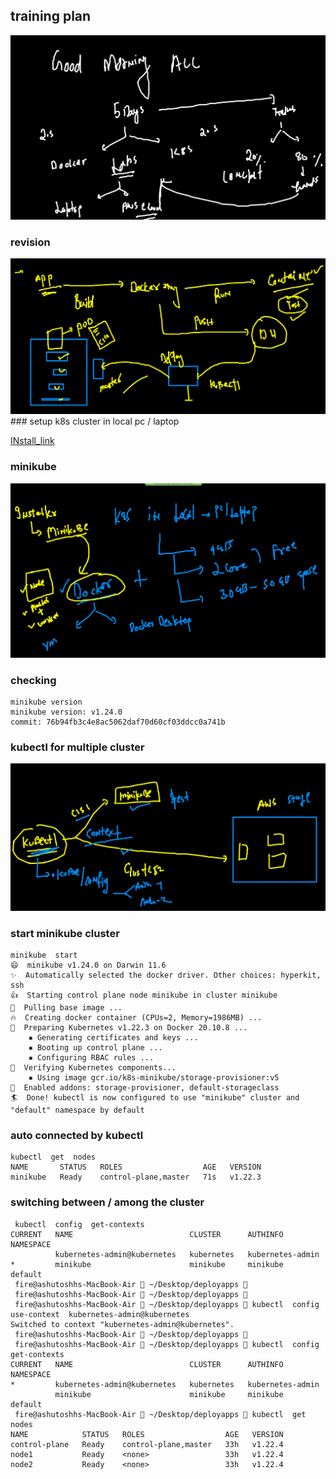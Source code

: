 ## training plan 

<img src="plan.png">

### revision 

<img src="rev.png">
### setup k8s cluster in local pc / laptop 

[INstall_link](https://minikube.sigs.k8s.io/docs/start/)

###  minikube 

<img src="min.png">

### checking 

```
minikube version 
minikube version: v1.24.0
commit: 76b94fb3c4e8ac5062daf70d60cf03ddcc0a741b

```

### kubectl for multiple cluster 

<img src="kube.png">

### start minikube cluster 

```
minikube  start  
😄  minikube v1.24.0 on Darwin 11.6
✨  Automatically selected the docker driver. Other choices: hyperkit, ssh
👍  Starting control plane node minikube in cluster minikube
🚜  Pulling base image ...
🔥  Creating docker container (CPUs=2, Memory=1986MB) ...
🐳  Preparing Kubernetes v1.22.3 on Docker 20.10.8 ...
    ▪ Generating certificates and keys ...
    ▪ Booting up control plane ...
    ▪ Configuring RBAC rules ...
🔎  Verifying Kubernetes components...
    ▪ Using image gcr.io/k8s-minikube/storage-provisioner:v5
🌟  Enabled addons: storage-provisioner, default-storageclass
🏄  Done! kubectl is now configured to use "minikube" cluster and "default" namespace by default

```

### auto connected by kubectl 

```
kubectl  get  nodes
NAME       STATUS   ROLES                  AGE   VERSION
minikube   Ready    control-plane,master   71s   v1.22.3
```

### switching between / among the cluster 

```
 kubectl  config  get-contexts 
CURRENT   NAME                          CLUSTER      AUTHINFO           NAMESPACE
          kubernetes-admin@kubernetes   kubernetes   kubernetes-admin   
*         minikube                      minikube     minikube           default
 fire@ashutoshhs-MacBook-Air  ~/Desktop/deployapps  
 fire@ashutoshhs-MacBook-Air  ~/Desktop/deployapps  
 fire@ashutoshhs-MacBook-Air  ~/Desktop/deployapps  kubectl  config  use-context  kubernetes-admin@kubernetes
Switched to context "kubernetes-admin@kubernetes".
 fire@ashutoshhs-MacBook-Air  ~/Desktop/deployapps  
 fire@ashutoshhs-MacBook-Air  ~/Desktop/deployapps  kubectl  config  get-contexts                            
CURRENT   NAME                          CLUSTER      AUTHINFO           NAMESPACE
*         kubernetes-admin@kubernetes   kubernetes   kubernetes-admin   
          minikube                      minikube     minikube           default
 fire@ashutoshhs-MacBook-Air  ~/Desktop/deployapps  kubectl  get  nodes
NAME            STATUS   ROLES                  AGE   VERSION
control-plane   Ready    control-plane,master   33h   v1.22.4
node1           Ready    <none>                 33h   v1.22.4
node2           Ready    <none>                 33h   v1.22.4

```




